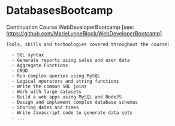 # DatabasesBootcamp

Continuation Course WebDeveloperBootcamp
[see: https://github.com/MarieLynneBlock/WebDeveloperBootcamp]


    Tools, skills and technologies covered throughout the course:

      - SQL syntax
      - Generate reports using sales and user data
      - Aggregate Functions
      - CRUD
      - Run complex queries using MySQL
      - Logical operators and string functions
      - Write the common SQL joins
      - Work with large datasets
      - Build a web apps using MySQL and NodeJS
      - Design and implement complex database schemas
      - Storing dates and times
      - Write Javascript code to generate data sets
      - ...
